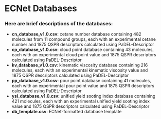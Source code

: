 # ECNet Databases

### Here are brief descriptions of the databases:

  - **cn_database_v1.0.csv**: cetane number database containing 482 molecules from 11 compound groups, each with an experimental cetane number and 1875 QSPR descriptors calculated using PaDEL-Descriptor
  - **cp_database_v1.0.csv**: cloud point database containing 43 molecules, each with an experimental cloud point value and 1875 QSPR descriptors calculated using PaDEL-Descriptor
  - **kv_database_v1.0.csv**: kinematic viscosity database containing 216 molecules, each with an experimental kinematic viscosity value and 1875 QSPR descriptors calculated using PaDEL-Descriptor
  - **pp_database_v1.0.csv**: pour point database containing 41 molecules, each with an experimental pour point value and 1875 QSPR descriptors calculated using PaDEL-Descriptor
  - **ysi_database_v1.0.csv**: unified yield sooting index database containing 421 molecules, each with an experimental unified yield sooting index value and 1875 QSPR descriptors calculated using PaDEL-Descriptor
  - **db_template.csv**: ECNet-formatted database template
